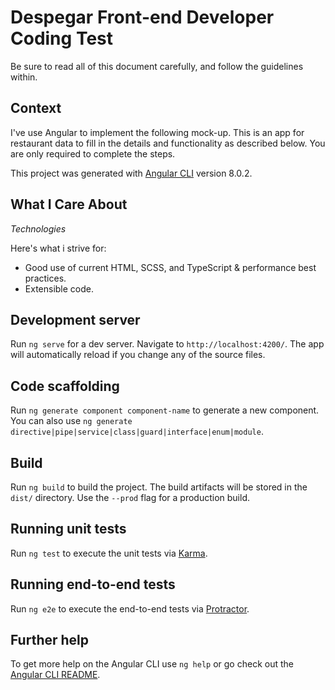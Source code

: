 # Despegar Front-end Developer Coding Test

Be sure to read all of this document carefully, and follow the guidelines within.

## Context

I've use Angular to implement the following mock-up. This is an app for restaurant data to fill in the details and functionality as described below. You are only required to complete the steps.

This project was generated with [Angular CLI](https://github.com/angular/angular-cli) version 8.0.2.

## What I Care About

_Technologies_

Here's what i strive for:

- Good use of current HTML, SCSS, and TypeScript & performance best practices.
- Extensible code.

## Development server

Run `ng serve` for a dev server. Navigate to `http://localhost:4200/`. The app will automatically reload if you change any of the source files.

## Code scaffolding

Run `ng generate component component-name` to generate a new component. You can also use `ng generate directive|pipe|service|class|guard|interface|enum|module`.

## Build

Run `ng build` to build the project. The build artifacts will be stored in the `dist/` directory. Use the `--prod` flag for a production build.

## Running unit tests

Run `ng test` to execute the unit tests via [Karma](https://karma-runner.github.io).

## Running end-to-end tests

Run `ng e2e` to execute the end-to-end tests via [Protractor](http://www.protractortest.org/).

## Further help

To get more help on the Angular CLI use `ng help` or go check out the [Angular CLI README](https://github.com/angular/angular-cli/blob/master/README.md).

